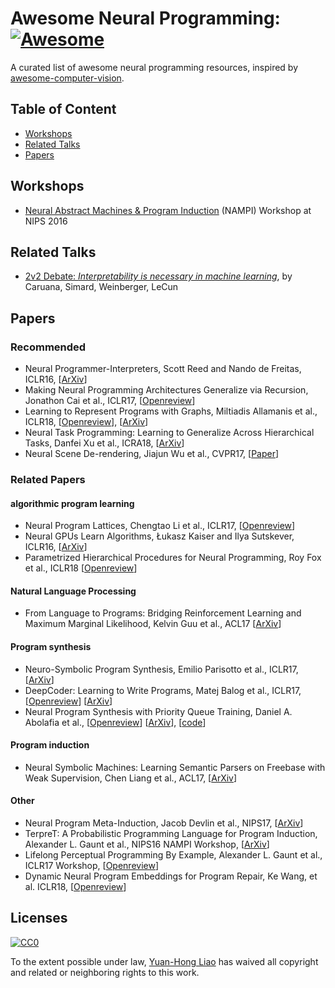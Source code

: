 # Awesome Neural Programming: [![Awesome](https://cdn.rawgit.com/sindresorhus/awesome/d7305f38d29fed78fa85652e3a63e154dd8e8829/media/badge.svg)](https://github.com/sindresorhus/awesome)
A curated list of awesome neural programming resources, inspired by [awesome-computer-vision](https://github.com/jbhuang0604/awesome-computer-vision).

## Table of Content
- [Workshops](https://github.com/andrewliao11/awesome-neural-programming/blob/master/README.md#workshops)
- [Related Talks](https://github.com/andrewliao11/awesome-neural-programming/blob/master/README.md#related-talks)
- [Papers](https://github.com/andrewliao11/awesome-neural-programming/blob/master/README.md#papers)

## Workshops
- [Neural Abstract Machines & Program Induction](https://uclmr.github.io/nampi/) (NAMPI) Workshop at NIPS 2016

## Related Talks
- [2v2 Debate: *Interpretability is necessary in machine learning*](https://www.youtube.com/watch?v=2hW05ZfsUUo&t=198s), by Caruana, Simard, Weinberger, LeCun

## Papers

### Recommended
- Neural Programmer-Interpreters, Scott Reed and Nando de Freitas, ICLR16, [[ArXiv](https://arxiv.org/abs/1511.06279)]
- Making Neural Programming Architectures Generalize via Recursion, Jonathon Cai et al., ICLR17, [[Openreview](https://openreview.net/forum?id=BkbY4psgg)]
- Learning to Represent Programs with Graphs, Miltiadis Allamanis et al., ICLR18, [[Openreview](https://openreview.net/forum?id=BJOFETxR-)], [[ArXiv](https://arxiv.org/abs/1711.00740)]
- Neural Task Programming: Learning to Generalize Across Hierarchical Tasks, Danfei Xu et al., ICRA18, [[ArXiv](https://arxiv.org/abs/1710.01813)]
- Neural Scene De-rendering, Jiajun Wu et al., CVPR17, [[Paper](http://nsd.csail.mit.edu/papers/nsd_cvpr.pdf)]


### Related Papers

#### algorithmic program learning
- Neural Program Lattices, Chengtao Li et al., ICLR17, [[Openreview](https://openreview.net/forum?id=HJjiFK5gx)]
- Neural GPUs Learn Algorithms, Łukasz Kaiser and Ilya Sutskever, ICLR16, [[ArXiv](https://arxiv.org/abs/1511.08228)]
- Parametrized Hierarchical Procedures for Neural Programming, Roy Fox et al., ICLR18 [[Openreview](https://openreview.net/forum?id=rJl63fZRb)]

#### Natural Language Processing
- From Language to Programs: Bridging Reinforcement Learning and Maximum Marginal Likelihood, Kelvin Guu et al., ACL17 [[ArXiv](https://arxiv.org/abs/1704.07926)]

#### Program synthesis
- Neuro-Symbolic Program Synthesis, Emilio Parisotto et al., ICLR17, [[ArXiv](https://arxiv.org/abs/1611.01855)]
- DeepCoder: Learning to Write Programs, Matej Balog et al., ICLR17, [[Openreview](https://openreview.net/forum?id=ByldLrqlx)] [[ArXiv](https://arxiv.org/abs/1611.01989)]
- Neural Program Synthesis with Priority Queue Training, Daniel A. Abolafia et al., [[Openreview](https://openreview.net/forum?id=r1AoGNlC-)] [[ArXiv](https://arxiv.org/abs/1801.03526)], [[code](https://github.com/tensorflow/models/tree/master/research/brain_coder)]

#### Program induction
- Neural Symbolic Machines: Learning Semantic Parsers on Freebase with Weak Supervision, Chen Liang et al., ACL17, [[ArXiv](https://arxiv.org/abs/1611.00020)]

#### Other
- Neural Program Meta-Induction, Jacob Devlin et al., NIPS17, [[ArXiv](https://arxiv.org/abs/1710.04157)]
- TerpreT: A Probabilistic Programming Language for Program Induction, Alexander L. Gaunt et al., NIPS16 NAMPI Workshop, [[ArXiv](https://arxiv.org/abs/1608.04428)]
- Lifelong Perceptual Programming By Example, Alexander L. Gaunt et al., ICLR17 Workshop, [[Openreview](https://openreview.net/forum?id=HJStZKqel)]
- Dynamic Neural Program Embeddings for Program Repair, Ke Wang, et al. ICLR18, [[Openreview](https://openreview.net/forum?id=BJuWrGW0Z)]


## Licenses
[![CC0](http://i.creativecommons.org/p/zero/1.0/88x31.png)](http://creativecommons.org/publicdomain/zero/1.0/)

To the extent possible under law, [Yuan-Hong Liao](https://andrewliao11.github.io) has waived all copyright and related or neighboring rights to this work.
